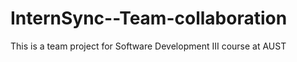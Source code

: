 # InternSync--Team-collaboration
This is a team project for Software Development III course at AUST
